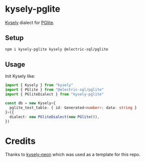 # kysely-pglite

[Kysely](https://github.com/koskimas/kysely) dialect for [PGlite](https://pglite.dev/).

## Setup

```bash
npm i kysely-pglite kysely @electric-sql/pglite
```

## Usage

Init Kysely like:

```typescript
import { Kysely } from "kysely"
import { PGlite } from "@electric-sql/pglite"
import { PGliteDialect } from "kysely-pglite"

const db = new Kysely<{
  pglite_test_table: { id: Generated<number>; data: string }
}>({
  dialect: new PGliteDialect(new PGlite()),
})
```

# Credits

Thanks to [kysely-neon](https://github.com/seveibar/kysely-neon) which was used as a template for this repo.
